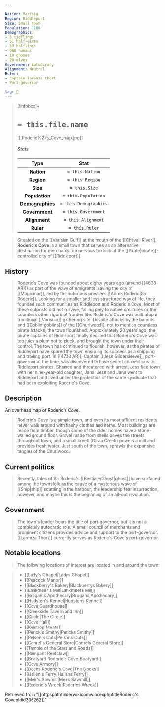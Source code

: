 ```yaml
---

Nation: Varisia
Region: Riddleport
Size: Small town
Population: 1100
Demographics:
- 3 tieflings
- 51 half-elves
- 39 halflings
- 960 humans
- 19 gnomes
- 28 elves
Government: Autuocracy
Alignment: Neutral
Ruler:
- Captain larenza thort
- Port-governor

tag: 🌃
---
```


> [!infobox]+
> #  `= this.file.name`
> ![[Roderic%27s_Cove_map.jpg]]
> ##### Stats
> Type | Stat |
> :---:|:---:|
> **Nation** | `= this.Nation` |
> **Region** | `= this.Region` |
> **Size** | `= this.Size` |
> **Population** | `= this.Population` |
> **Demographics** | `= this.Demographics` |
> **Government** | `= this.Government` |
> **Alignment** | `= this.Alignment` |
> **Ruler** | `= this.Ruler` |



> Situated on the [[Varisian Gulf]] at the mouth of the [[Chavali River]], **Roderic's Cove** is a small town that serves as an alternative destination for merchants too nervous to dock at the [[Pirate|pirate]]-controlled city of [[Riddleport]].



## History

> Roderic's Cove was founded about eighty years ago (around [[4638 AR]]) as part of the wave of emigrants leaving the city of [[Magnimar]], led by the notorious privateer [[Aurek Roderic|Sir Roderic]]. Looking for a smaller and less structured way of life, they founded such communities as Riddleport and Roderic's Cove.  Most of these outposts did not survive, falling prey to native creatures or the countless other rigors of frontier life.  Roderic's Cove was built atop a traditional [[Varisian]] gathering site. Despite attacks by the bandits and [[Goblin|goblins]] of the [[Churlwood]], not to mention countless pirate attacks, the town flourished.  Approximately 20 years ago, the pirate captains of Riddleport finally decided that Roderic's Cove was too juicy a plum not to pluck, and brought the town under their control. The town has continued to flourish, however, as the pirates of Riddleport have spared the town ensuring its success as a shipping and trading port.
> In [[4708 AR]], Captain [[Jess Gildersleeve]], port-governor at the time, was discovered to have secret connections to Riddleport pirates. Shamed and threatened with arrest, Jess fled town with her nine-year-old daughter, Jana. Jess and Jana went to Riddleport and lived under the protection of the same syndicate that had been exploiting Roderic's Cove.


## Description

 
 An overhead map of Roderic's Cove.
> Roderic's Cove is a simple town, and even its most affluent residents never walk around with flashy clothes and items. Most buildings are made from timber, though some of the older homes have a stone-walled ground floor. Gravel made from shells paves the streets throughout town, and a small creek (Olivia Creek) powers a mill and provides fresh water. Just south of the town, sprawls the expansive tangles of the Churlwood.


## Current politics

> Recently, tales of Sir Roderic's [[Bestiary/Ghost|ghost]] have surfaced among the townsfolk as the cause of a mysterious wave of [[Ship|ship]] scuttling in the harbour; the leadership fear insurrection, however, and maybe this is the beginning of an all-out revolution.


## Government

> The town's leader bears the title of port-governor, but it is not a completely autocratic role. A small council of merchants and prominent citizens provides advice and support to the port-governor.
> [[Larenza Thort]] currently serves as Roderic's Cove's port-governor.


## Notable locations

> The following locations of interest are located in and around the town:

> - [[Lady's Chapel|Ladys Chapel]]
> - [[Peacock Manor]]
> - [[Blackberry's Bakery|Blackberrys Bakery]]
> - [[Lankmeer's Mill|Lankmeers Mill]]
> - [[Brogan's Apothecary|Brogans Apothecary]]
> - [[Hudsten's Kennel|Hudstens Kennel]]
> - [[Cove Guardhouse]]
> - [[Creekside Tavern and Inn]]
> - [[Circle|The Circle]]
> - [[Cove Hall]]
> - [[Kelstrop Meats]]
> - [[Perick's Smithy|Pericks Smithy]]
> - [[Pelson's Cuts|Pelsons Cuts]]
> - [[Conrel's General Store|Conrels General Store]]
> - [[Temple of the Stars and Roads]]
> - [[Rampant Reefclaw]]
> - [[Boatyard Roderic's Cove|Boatyard]]
> - [[Cove Armory]]
> - [[Docks Roderic's Cove|The Docks]]
> - [[Hallen's Ferry|Hallens Ferry]]
> - [[Meir's Sawmill|Meirs Sawmill]]
> - [[Roderic's Wreck|Roderics Wreck]]







Retrieved from "[[httpspathfinderwikicomwindexphptitleRoderic's Coveoldid306262]]"